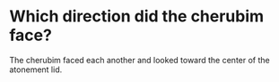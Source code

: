 # Which direction did the cherubim face?

The cherubim faced each another and looked toward the center of the atonement lid.

